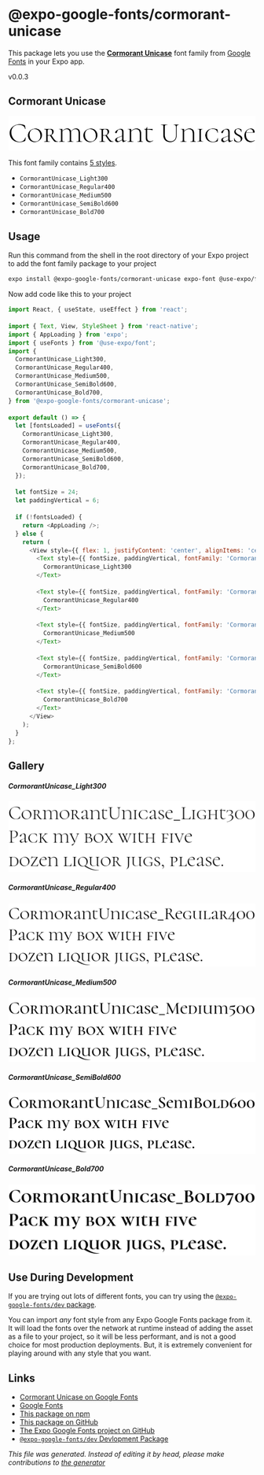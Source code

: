 # @expo-google-fonts/cormorant-unicase

This package lets you use the [**Cormorant Unicase**](https://fonts.google.com/specimen/Cormorant+Unicase) font family from [Google Fonts](https://fonts.google.com/) in your Expo app.

v0.0.3

## Cormorant Unicase

![Cormorant Unicase](./font-family.png)

This font family contains [5 styles](#gallery).

- `CormorantUnicase_Light300`
- `CormorantUnicase_Regular400`
- `CormorantUnicase_Medium500`
- `CormorantUnicase_SemiBold600`
- `CormorantUnicase_Bold700`

## Usage

Run this command from the shell in the root directory of your Expo project to add the font family package to your project
```sh
expo install @expo-google-fonts/cormorant-unicase expo-font @use-expo/font
```

Now add code like this to your project
```js
import React, { useState, useEffect } from 'react';

import { Text, View, StyleSheet } from 'react-native';
import { AppLoading } from 'expo';
import { useFonts } from '@use-expo/font';
import {
  CormorantUnicase_Light300,
  CormorantUnicase_Regular400,
  CormorantUnicase_Medium500,
  CormorantUnicase_SemiBold600,
  CormorantUnicase_Bold700,
} from '@expo-google-fonts/cormorant-unicase';

export default () => {
  let [fontsLoaded] = useFonts({
    CormorantUnicase_Light300,
    CormorantUnicase_Regular400,
    CormorantUnicase_Medium500,
    CormorantUnicase_SemiBold600,
    CormorantUnicase_Bold700,
  });

  let fontSize = 24;
  let paddingVertical = 6;

  if (!fontsLoaded) {
    return <AppLoading />;
  } else {
    return (
      <View style={{ flex: 1, justifyContent: 'center', alignItems: 'center' }}>
        <Text style={{ fontSize, paddingVertical, fontFamily: 'CormorantUnicase_Light300' }}>
          CormorantUnicase_Light300
        </Text>

        <Text style={{ fontSize, paddingVertical, fontFamily: 'CormorantUnicase_Regular400' }}>
          CormorantUnicase_Regular400
        </Text>

        <Text style={{ fontSize, paddingVertical, fontFamily: 'CormorantUnicase_Medium500' }}>
          CormorantUnicase_Medium500
        </Text>

        <Text style={{ fontSize, paddingVertical, fontFamily: 'CormorantUnicase_SemiBold600' }}>
          CormorantUnicase_SemiBold600
        </Text>

        <Text style={{ fontSize, paddingVertical, fontFamily: 'CormorantUnicase_Bold700' }}>
          CormorantUnicase_Bold700
        </Text>
      </View>
    );
  }
};

```

## Gallery

##### CormorantUnicase_Light300
![CormorantUnicase_Light300](./8b2f697aa9071850538a594d14122faff09a953f9e6b7897e5284ae9afe2c2b0.ttf.png)

##### CormorantUnicase_Regular400
![CormorantUnicase_Regular400](./a075bd869512a69bf9bfcb4b1987513cf71f5b0f8931adc373783f751c44553a.ttf.png)

##### CormorantUnicase_Medium500
![CormorantUnicase_Medium500](./fa07955427124a8c76b2621bceba09805d61cc57efe1c57120f9fd91a46e04ce.ttf.png)

##### CormorantUnicase_SemiBold600
![CormorantUnicase_SemiBold600](./34d64ee75c05feffc586b864ce55af03115c3fd6a3c3fabeeef53742fd991848.ttf.png)

##### CormorantUnicase_Bold700
![CormorantUnicase_Bold700](./ad4713eaa8a5f3198c0bed735f60707e4cb0c77de5643d8b4df7f61e8a8979a6.ttf.png)


## Use During Development

If you are trying out lots of different fonts, you can try using the [`@expo-google-fonts/dev` package](https://www.npmjs.com/package/@expo-google-fonts/dev).

You can import *any* font style from any Expo Google Fonts package from it. It will load the fonts
over the network at runtime instead of adding the asset as a file to your project, so it will be 
less performant, and is not a good choice for most production deployments. But, it is extremely convenient
for playing around with any style that you want.

## Links

- [Cormorant Unicase on Google Fonts](https://fonts.google.com/specimen/Cormorant+Unicase)
- [Google Fonts](https://fonts.google.com/)
- [This package on npm](https://www.npmjs.com/package/@expo-google-fonts/cormorant-unicase)
- [This package on GitHub](https://github.com/expo/google-fonts/tree/master/font-packages/cormorant-unicase)
- [The Expo Google Fonts project on GitHub](https://github.com/expo/google-fonts)
- [`@expo-google-fonts/dev` Devlopment Package](https://github.com/expo/google-fonts/tree/master/font-packages/dev)


*This file was generated. Instead of editing it by head, please make contributions to [the generator](https://github.com/expo/google-fonts/tree/master/packages/generator)*
